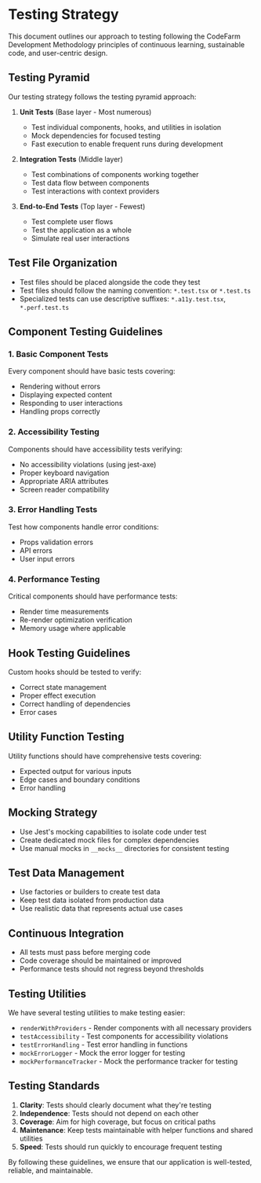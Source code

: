 
# Testing Strategy

This document outlines our approach to testing following the CodeFarm Development Methodology principles of continuous learning, sustainable code, and user-centric design.

## Testing Pyramid

Our testing strategy follows the testing pyramid approach:

1. **Unit Tests** (Base layer - Most numerous)
   - Test individual components, hooks, and utilities in isolation
   - Mock dependencies for focused testing
   - Fast execution to enable frequent runs during development

2. **Integration Tests** (Middle layer)
   - Test combinations of components working together
   - Test data flow between components
   - Test interactions with context providers

3. **End-to-End Tests** (Top layer - Fewest)
   - Test complete user flows
   - Test the application as a whole
   - Simulate real user interactions

## Test File Organization

- Test files should be placed alongside the code they test
- Test files should follow the naming convention: `*.test.tsx` or `*.test.ts`
- Specialized tests can use descriptive suffixes: `*.a11y.test.tsx`, `*.perf.test.ts`

## Component Testing Guidelines

### 1. Basic Component Tests

Every component should have basic tests covering:
- Rendering without errors
- Displaying expected content
- Responding to user interactions
- Handling props correctly

### 2. Accessibility Testing

Components should have accessibility tests verifying:
- No accessibility violations (using jest-axe)
- Proper keyboard navigation
- Appropriate ARIA attributes
- Screen reader compatibility

### 3. Error Handling Tests

Test how components handle error conditions:
- Props validation errors
- API errors
- User input errors

### 4. Performance Testing

Critical components should have performance tests:
- Render time measurements
- Re-render optimization verification
- Memory usage where applicable

## Hook Testing Guidelines

Custom hooks should be tested to verify:
- Correct state management
- Proper effect execution
- Correct handling of dependencies
- Error cases

## Utility Function Testing

Utility functions should have comprehensive tests covering:
- Expected output for various inputs
- Edge cases and boundary conditions
- Error handling

## Mocking Strategy

- Use Jest's mocking capabilities to isolate code under test
- Create dedicated mock files for complex dependencies
- Use manual mocks in `__mocks__` directories for consistent testing

## Test Data Management

- Use factories or builders to create test data
- Keep test data isolated from production data
- Use realistic data that represents actual use cases

## Continuous Integration

- All tests must pass before merging code
- Code coverage should be maintained or improved
- Performance tests should not regress beyond thresholds

## Testing Utilities

We have several testing utilities to make testing easier:

- `renderWithProviders` - Render components with all necessary providers
- `testAccessibility` - Test components for accessibility violations
- `testErrorHandling` - Test error handling in functions
- `mockErrorLogger` - Mock the error logger for testing
- `mockPerformanceTracker` - Mock the performance tracker for testing

## Testing Standards

1. **Clarity**: Tests should clearly document what they're testing
2. **Independence**: Tests should not depend on each other
3. **Coverage**: Aim for high coverage, but focus on critical paths
4. **Maintenance**: Keep tests maintainable with helper functions and shared utilities
5. **Speed**: Tests should run quickly to encourage frequent testing

By following these guidelines, we ensure that our application is well-tested, reliable, and maintainable.

